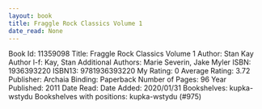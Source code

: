 ```yaml
---
layout: book
title: Fraggle Rock Classics Volume 1
date_read: None
---
```


Book Id: 11359098
Title: Fraggle Rock Classics Volume 1
Author: Stan Kay
Author l-f: Kay, Stan
Additional Authors: Marie Severin, Jake Myler
ISBN: 1936393220
ISBN13: 9781936393220
My Rating: 0
Average Rating: 3.72
Publisher: Archaia
Binding: Paperback
Number of Pages: 96
Year Published: 2011
Date Read: 
Date Added: 2020/01/31
Bookshelves: kupka-wstydu
Bookshelves with positions: kupka-wstydu (#975)


